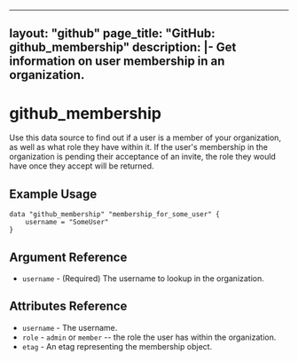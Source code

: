 ---
layout: "github"
page_title: "GitHub: github_membership"
description: |-
  Get information on user membership in an organization.
-------------------------------------------

# github_membership

Use this data source to find out if a user is a member of your organization, as well
as what role they have within it.
If the user's membership in the organization is pending their acceptance of an invite,
the role they would have once they accept will be returned.

## Example Usage

```hcl
data "github_membership" "membership_for_some_user" {
    username = "SomeUser"
}
```

## Argument Reference

 * `username` - (Required) The username to lookup in the organization.

## Attributes Reference

 * `username` - The username.
 * `role` - `admin` or `member` -- the role the user has within the organization.
 * `etag` - An etag representing the membership object.
